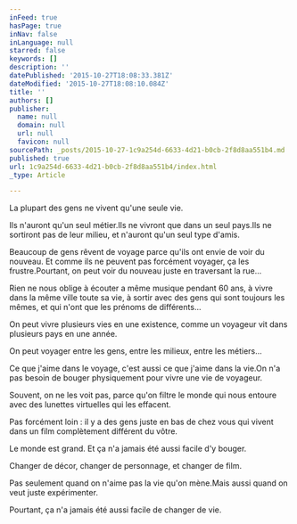 ```yaml
---
inFeed: true
hasPage: true
inNav: false
inLanguage: null
starred: false
keywords: []
description: ''
datePublished: '2015-10-27T18:08:33.381Z'
dateModified: '2015-10-27T18:08:10.084Z'
title: ''
authors: []
publisher:
  name: null
  domain: null
  url: null
  favicon: null
sourcePath: _posts/2015-10-27-1c9a254d-6633-4d21-b0cb-2f8d8aa551b4.md
published: true
url: 1c9a254d-6633-4d21-b0cb-2f8d8aa551b4/index.html
_type: Article

---
```

La plupart des gens ne vivent qu'une seule vie.

Ils n'auront qu'un seul métier.Ils ne vivront que dans un seul pays.Ils ne sortiront pas de leur milieu, et n'auront qu'un seul type d'amis.

Beaucoup de gens rêvent de voyage parce qu'ils ont envie de voir du nouveau. Et comme ils ne peuvent pas forcément voyager, ça les frustre.Pourtant, on peut voir du nouveau juste en traversant la rue...

Rien ne nous oblige à écouter a même musique pendant 60 ans, à vivre dans la même ville toute sa vie, à sortir avec des gens qui sont toujours les mêmes, et qui n'ont que les prénoms de différents...

On peut vivre plusieurs vies en une existence, comme un voyageur vit dans plusieurs pays en une année.

On peut voyager entre les gens, entre les milieux, entre les métiers...

Ce que j'aime dans le voyage, c'est aussi ce que j'aime dans la vie.On n'a pas besoin de bouger physiquement pour vivre une vie de voyageur.

Souvent, on ne les voit pas, parce qu'on filtre le monde qui nous entoure avec des lunettes virtuelles qui les effacent.

Pas forcément loin : il y a des gens juste en bas de chez vous qui vivent dans un film complètement différent du vôtre.

Le monde est grand. Et ça n'a jamais été aussi facile d'y bouger.

Changer de décor, changer de personnage, et changer de film.

Pas seulement quand on n'aime pas la vie qu'on mène.Mais aussi quand on veut juste expérimenter.

Pourtant, ça n'a jamais été aussi facile de changer de vie.